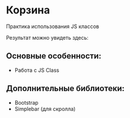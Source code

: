 # Корзина

Практика использования JS классов

Результат можно увидеть здесь:

## Основные особенности:
- Работа с JS Class

## Дополнительные библиотеки:
- Bootstrap
-  Simplebar (для скролла)

